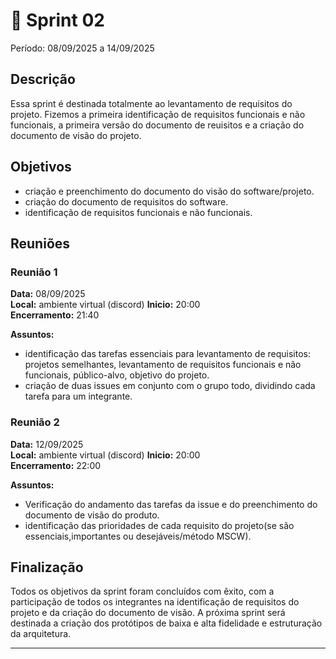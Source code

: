 # **🏁** Sprint 02

Período: 08/09/2025 a 14/09/2025

## Descrição

Essa sprint é destinada totalmente ao levantamento de requisitos do projeto. Fizemos a primeira identificação de requisitos funcionais e não funcionais, a primeira versão do documento de reuisitos e a criação do documento de visão do projeto.

## Objetivos

* criação e preenchimento do documento do visão do software/projeto.
* criação do documento de requisitos do software.
* identificação de requisitos funcionais e não funcionais.

## Reuniões

### Reunião 1

**Data:** 08/09/2025  
**Local:** ambiente virtual (discord)
**Inicio:** 20:00  
**Encerramento:** 21:40

**Assuntos:**

* identificação das tarefas essenciais para levantamento de requisitos: projetos semelhantes, levantamento de requisitos funcionais e não funcionais, público-alvo, objetivo do projeto.
* criação de duas issues em conjunto com o grupo todo, dividindo cada tarefa para um integrante.

### Reunião 2

**Data:** 12/09/2025  
**Local:** ambiente virtual (discord)
**Inicio:** 20:00  
**Encerramento:** 22:00

**Assuntos:**

* Verificação do andamento das tarefas da issue e do preenchimento do documento de visão do produto.
* identificação das prioridades de cada requisito do projeto(se são essenciais,importantes ou desejáveis/método MSCW).


## Finalização

Todos os objetivos da sprint foram concluídos com êxito, com a participação de todos os integrantes na identificação de requisitos do projeto e da criação do documento de visão.
A próxima sprint será destinada a criação dos protótipos de baixa e alta fidelidade e estruturação da arquitetura.

---

